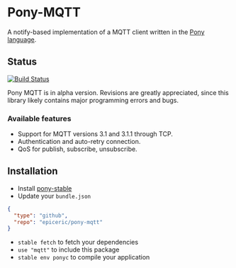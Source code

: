 # Pony-MQTT

A notify-based implementation of a MQTT client written in the [Pony language](https://www.ponylang.org/).

## Status

[![Build Status](https://travis-ci.org/EpicEric/pony-mqtt.svg?branch=master)](https://travis-ci.org/EpicEric/pony-mqtt)

Pony MQTT is in alpha version. Revisions are greatly appreciated, since this library likely contains major programming errors and bugs.

### Available features

* Support for MQTT versions 3.1 and 3.1.1 through TCP.
* Authentication and auto-retry connection.
* QoS for publish, subscribe, unsubscribe.

## Installation

* Install [pony-stable](https://github.com/ponylang/pony-stable)
* Update your `bundle.json`

```json
{ 
  "type": "github",
  "repo": "epiceric/pony-mqtt"
}
```

* `stable fetch` to fetch your dependencies
* `use "mqtt"` to include this package
* `stable env ponyc` to compile your application

